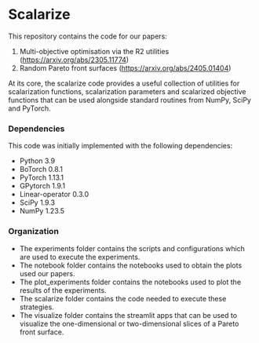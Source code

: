 # Scalarize

This repository contains the code for our papers:

1. Multi-objective optimisation via the R2 utilities (https://arxiv.org/abs/2305.11774)
2. Random Pareto front surfaces (https://arxiv.org/abs/2405.01404)

At its core, the scalarize code provides a useful collection of utilities for scalarization functions, scalarization parameters and scalarized objective functions that can be used alongside standard routines from NumPy, SciPy and PyTorch.

### Dependencies
This code was initially implemented with the following dependencies:

- Python 3.9
- BoTorch 0.8.1
- PyTorch 1.13.1
- GPytorch 1.9.1
- Linear-operator 0.3.0
- SciPy 1.9.3
- NumPy 1.23.5

### Organization

- The experiments folder contains the scripts and configurations which are used to execute the experiments. 
- The notebook folder contains the notebooks used to obtain the plots used our papers.
- The plot_experiments folder contains the notebooks used to plot the results of the experiments.
- The scalarize folder contains the code needed to execute these strategies. 
- The visualize folder contains the streamlit apps that can be used to visualize the one-dimensional or two-dimensional slices of a Pareto front surface.
